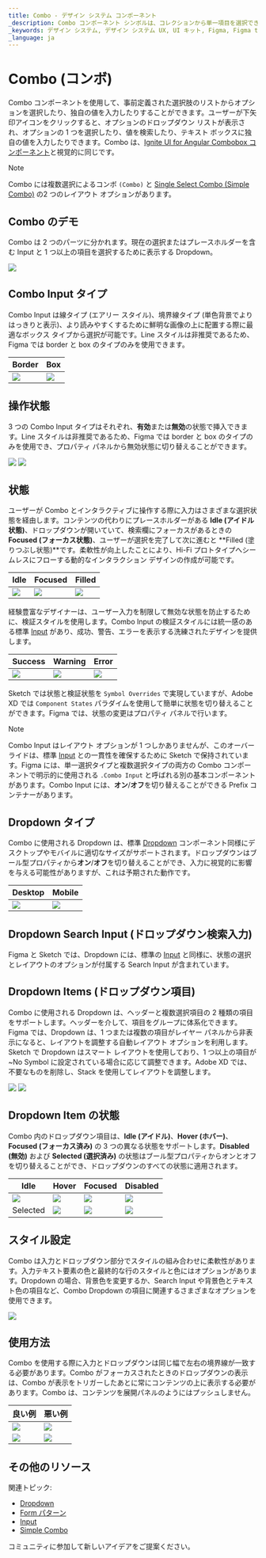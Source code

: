 ```yaml
---
title: Combo - デザイン システム コンポーネント
_description: Combo コンポーネント シンボルは、コレクションから単一項目を選択できます。
_keywords: デザイン システム, デザイン システム UX, UI キット, Figma, Figma to Angular, Figma からコードをエクスポート, Figma to HTML, Figma UI キット, Sketch, Ignite UI for Angular, Sketch to Angular, Angular, Angular デザイン システム, Sketch からコードをエクスポート, Angular 用のデザイン キット, Sketch HTML, Sketch to HTML, Sketch UI キット, Adobe XD, Adobe XD to Angular, Adobe XD からコードをエクスポート, Adobe XD to HTML, Adobe XD UI キット
_language: ja
---
```


# Combo (コンボ)

Combo コンポーネントを使用して、事前定義された選択肢のリストからオプションを選択したり、独自の値を入力したりすることができます。ユーザーが下矢印アイコンをクリックすると、オプションのドロップダウン リストが表示され、オプションの 1 つを選択したり、値を検索したり、テキスト ボックスに独自の値を入力したりできます。Combo は、[Ignite UI for Angular Combobox コンポーネント](https://jp.infragistics.com/products/ignite-ui-angular/angular/components/combo.html)と視覚的に同じです。

> [!Note]
> Combo には複数選択によるコンボ `(Combo)` と [Single Select Combo (Simple Combo)](simple-combo.md) の2 つのレイアウト オプションがあります。

## Combo のデモ

Combo は 2 つのパーツに分かれます。現在の選択またはプレースホルダーを含む Input と 1 つ以上の項目を選択するために表示する Dropdown。

<img class="responsive-img" src="../images/combo_demo.png" srcset="../images/combo_demo@2x.png 2x" />

## Combo Input タイプ

Combo Input は線タイプ (エアリー スタイル)、境界線タイプ (単色背景でよりはっきりと表示)、より読みやすくするために鮮明な画像の上に配置する際に最適なボックス タイプから選択が可能です。Line スタイルは非推奨であるため、Figma では border と box のタイプのみを使用できます。

| Border | Box |
| ------- | ------- |
| <img class="responsive-img" src="../images/combo_border.png" srcset="../images/combo_border@2x.png 2x" /> | <img class="responsive-img" src="../images/combo_box.png" srcset="../images/combo_box@2x.png 2x" /> |

## 操作状態

3 つの Combo Input タイプはそれぞれ、**有効**または**無効**の状態で挿入できます。Line スタイルは非推奨であるため、Figma では border と box のタイプのみを使用でき、プロパティ パネルから無効状態に切り替えることができます。

<img class="responsive-img" src="../images/combo_enabledstate.png" srcset="../images/combo_enabledstate@2x.png 2x" />
<img class="responsive-img" src="../images/combo_disabledstate.png" srcset="../images/combo_disabledstate@2x.png 2x" />

## 状態

ユーザーが Combo とインタラクティブに操作する際に入力はさまざまな選択状態を経由します。コンテンツの代わりにプレースホルダーがある **Idle (アイドル状態)**、ドロップダウンが開いていて、検索欄にフォーカスがあるときの **Focused (フォーカス状態)**、ユーザーが選択を完了して次に進むと **Filled (塗りつぶし状態)**です。柔軟性が向上したことにより、Hi-Fi プロトタイプへシームレスにフローする動的なインタラクション デザインの作成が可能です。

| Idle | Focused | Filled | 
| ------- | ------- | ------- |
| <img class="responsive-img" src="../images/combo_idle.png" srcset="../images/combo_idle@2x.png 2x" /> | <img class="responsive-img" src="../images/combo_focused.png" srcset="../images/combo_focused@2x.png 2x" /> | <img class="responsive-img" src="../images/combo_filled.png" srcset="../images/combo_filled@2x.png 2x" /> |

経験豊富なデザイナーは、ユーザー入力を制限して無効な状態を防止するために、検証スタイルを使用します。Combo Input の検証スタイルには統一感のある標準 [Input](input.md) があり、成功、警告、エラーを表示する洗練されたデザインを提供します。

| Success | Warning | Error | 
| ------- | ------- | ------- |
| <img class="responsive-img" src="../images/combo_success.png" srcset="../images/combo_success@2x.png 2x" /> | <img class="responsive-img" src="../images/combo_warning.png" srcset="../images/combo_warning@2x.png 2x" /> | <img class="responsive-img" src="../images/combo_error.png" srcset="../images/combo_error@2x.png 2x" /> |

Sketch では状態と検証状態を `Symbol Overrides` で実現していますが、Adobe XD では `Component States` パラダイムを使用して簡単に状態を切り替えることができます。Figma では、状態の変更はプロパティ パネルで行います。

> [!Note]
> Combo Input はレイアウト オプションが 1 つしかありませんが、このオーバーライドは、標準 [Input](input.md) との一貫性を確保するために Sketch で保持されています。Figma には、単一選択タイプと複数選択タイプの両方の Combo コンポーネントで明示的に使用される `.Combo Input` と呼ばれる別の基本コンポーネントがあります。Combo Input には、**オン**/**オフ**を切り替えることができる Prefix コンテナーがあります。

## Dropdown タイプ

Combo に使用される Dropdown は、標準 [Dropdown](dropdown.md) コンポーネント同様にデスクトップやモバイルに適切なサイズがサポートされます。ドロップダウンはブール型プロパティから**オン**/**オフ**を切り替えることができ、入力に視覚的に影響を与える可能性がありますが、これは予期された動作です。

| Desktop | Mobile |
| ------- | ------- |
| <img class="responsive-img" src="../images/combo_desktop.png" srcset="../images/combo_desktop@2x.png 2x" /> | <img class="responsive-img" src="../images/combo_mobile.png" srcset="../images/combo_mobile@2x.png 2x" /> |

## Dropdown Search Input (ドロップダウン検索入力)

Figma と Sketch では、Dropdown には、標準の [Input](input.md) と同様に、状態の選択とレイアウトのオプションが付属する Search Input が含まれています。

## Dropdown Items (ドロップダウン項目)

Combo に使用される Dropdown は、ヘッダーと複数選択項目の 2 種類の項目をサポートします。ヘッダーを介して、項目をグループに体系化できます。Figma では、Dropdown は、1 つまたは複数の項目がレイヤー パネルから非表示になると、レイアウトを調整する自動レイアウト オプションを利用します。Sketch で Dropdown はスマート レイアウトを使用しており、1 つ以上の項目が ~No Symbol に設定されている場合に応じて調整できます。Adobe XD では、不要なものを削除し、Stack を使用してレイアウトを調整します。

<img class="responsive-img" src="../images/combo_header.png" srcset="../images/combo_header@2x.png 2x" />
<img class="responsive-img" src="../images/combo_multiselect_item.png" srcset="../images/combo_multiselect_item@2x.png 2x" />

## Dropdown Item の状態

Combo 内のドロップダウン項目は、**Idle (アイドル)**、**Hover (ホバー)**、**Focused (フォーカス済み)** の 3 つの異なる状態をサポートします。**Disabled (無効)** および **Selected (選択済み)** の状態はブール型プロパティからオンとオフを切り替えることができ、ドロップダウンのすべての状態に適用されます。

| Idle | Hover | Focused | Disabled |
| ---- | ----- | ------- | -------- |
| <img class="responsive-img" src="../images/combo_item_idle.png" srcset="../images/combo_item_idle@2x.png 2x" /> | <img class="responsive-img" src="../images/combo_item_hover.png" srcset="../images/combo_item_hover@2x.png 2x" /> | <img class="responsive-img" src="../images/combo_item_focused.png" srcset="../images/combo_item_focused@2x.png 2x" /> | <img class="responsive-img" src="../images/combo_item_idle_disabled.png" srcset="../images/combo_item_idle_disabled@2x.png 2x" /> |
| Selected | <img class="responsive-img" src="../images/combo_item_selected.png" srcset="../images/combo_item_selected@2x.png 2x" /> | <img class="responsive-img" src="../images/combo_item_selected_hover.png" srcset="../images/combo_item_selected_hover@2x.png 2x" /> | <img class="responsive-img" src="../images/combo_item_selected_focused.png" srcset="../images/combo_item_selected_focused@2x.png 2x" /> | <img class="responsive-img" src="../images/combo_item_selected_disabled.png" srcset="../images/combo_item_selected_disabled@2x.png 2x" /> |

## スタイル設定

Combo は入力とドロップダウン部分でスタイルの組み合わせに柔軟性があります。入力テキスト要素の色と最終的な行のスタイルと色にはオプションがあります。Dropdown の場合、背景色を変更するか、Search Input や背景色とテキスト色の項目など、Combo Dropdown の項目に関連するさまざまなオプションを使用できます。

<img class="responsive-img" src="../images/combo_styling.png" srcset="../images/combo_styling@2x.png 2x" />

## 使用方法

Combo を使用する際に入力とドロップダウンは同じ幅で左右の境界線が一致する必要があります。Combo がフォーカスされたときのドロップダウンの表示は、Combo が表示をトリガーしたあとに常にコンテンツの上に表示する必要があります。Combo は、コンテンツを展開パネルのようにはプッシュしません。

| 良い例                                                                           |悪い例                                                                            |
| ---------------------------------------------------------------------------- | -------------------------------------------------------------------------------- |
| <img class="responsive-img" src="../images/combo_do1.png" srcset="../images/combo_do1@2x.png 2x" /> | <img class="responsive-img" src="../images/combo_dont1.png" srcset="../images/combo_dont1@2x.png 2x" /> |
| <img class="responsive-img" src="../images/combo_do2.png" srcset="../images/combo_do2@2x.png 2x" /> | <img class="responsive-img" src="../images/combo_dont2.png" srcset="../images/combo_dont2@2x.png 2x" /> |

## その他のリソース

関連トピック:

- [Dropdown](dropdown.md)
- [Form パターン](../patterns/form.md)
- [Input](input.md)
- [Simple Combo](simple-combo.md)
  <div class="divider--half"></div>

コミュニティに参加して新しいアイデアをご提案ください。
